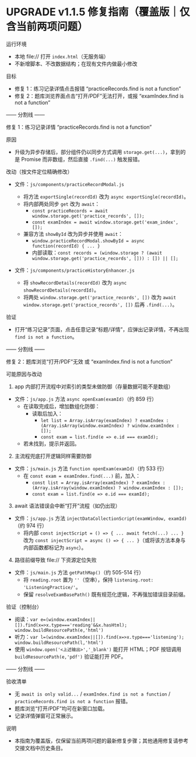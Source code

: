 # UPGRADE v1.1.5 修复指南（覆盖版｜仅含当前两项问题）

运行环境
- 本地 file:// 打开 `index.html`（无服务端）
- 不新增脚本、不改数据结构；在现有文件内做最小修改

目标
- 修复 1：练习记录详情点击报错 “practiceRecords.find is not a function”
- 修复 2：题库浏览界面点击“打开/PDF”无法打开，或报 “examIndex.find is not a function”

—— 分割线 ——

修复 1：练习记录详情 “practiceRecords.find is not a function”

原因
- 升级为异步存储后，部分组件仍以同步方式调用 `storage.get(...)`，拿到的是 Promise 而非数组，然后直接 `.find(...)` 触发报错。

改动（按文件定位精确修改）
- 文件：`js/components/practiceRecordModal.js`
  - 将方法 `exportSingle(recordId)` 改为 `async exportSingle(recordId)`。
  - 将内部两处同步 `get` 改为 `await`：
    - `const practiceRecords = await window.storage.get('practice_records', []);`
    - `const examIndex = await window.storage.get('exam_index', []);`
  - 兼容方法 `showById` 改为异步并使用 `await`：
    - `window.practiceRecordModal.showById = async function(recordId) { ... }`
    - 内部读取：`const records = (window.storage ? (await window.storage.get('practice_records', [])) : []) || [];`

- 文件：`js/components/practiceHistoryEnhancer.js`
  - 将 `showRecordDetails(recordId)` 改为 `async showRecordDetails(recordId)`。
  - 将两处 `window.storage.get('practice_records', [])` 改为 `await window.storage.get('practice_records', [])` 后再 `.find(...)`。

验证
- 打开“练习记录”页面，点击任意记录“标题/详情”，应弹出记录详情，不再出现 `find is not a function`。

—— 分割线 ——

修复 2：题库浏览“打开/PDF”无效 或 “examIndex.find is not a function”

可能原因与改动
1) app 内部打开流程中对索引的类型未做防御（存量数据可能不是数组）
- 文件：`js/app.js` 方法 `async openExam(examId)`（约 859 行）
  - 在读取完成后，增加数组化防御：
    - 读取后加入：
      - `let list = Array.isArray(examIndex) ? examIndex : (Array.isArray(window.examIndex) ? window.examIndex : []);`
      - `const exam = list.find(e => e.id === examId);`
  - 若未找到，提示并返回。

2) 主流程兜底打开逻辑同样需要防御
- 文件：`js/main.js` 方法 `function openExam(examId)`（约 533 行）
  - 在 `const exam = examIndex.find(...)` 前，加入：
    - `const list = Array.isArray(examIndex) ? examIndex : (Array.isArray(window.examIndex) ? window.examIndex : []);`
    - `const exam = list.find(e => e.id === examId);`

3) await 语法错误会中断“打开”流程（如仍出现）
- 文件：`js/app.js` 方法 `injectDataCollectionScript(examWindow, examId)`（约 974 行）
  - 将内部 `const injectScript = () => { ... await fetch(...) ... }` 改为 `const injectScript = async () => { ... }`（或将该方法本身与内部函数都标记为 `async`）。

4) 路径前缀导致 file:// 下资源定位失败
- 文件：`js/main.js` 方法 `getPathMap()`（约 505-514 行）
  - 将 `reading.root` 置为 `''`（空串），保持 `listening.root: 'ListeningPractice/'`。
  - 保留 `resolveExamBasePath()` 既有规范化逻辑，不再强加错误目录前缀。

验证（控制台）
- 阅读：`var e=(window.examIndex||[]).find(x=>x.type==='reading'&&x.hasHtml); window.buildResourcePath(e,'html')`
- 听力：`var l=(window.examIndex||[]).find(x=>x.type==='listening'); window.buildResourcePath(l,'html')`
- 使用 `window.open('<上述输出>','_blank')` 能打开 HTML；PDF 按钮调用 `buildResourcePath(e,'pdf')` 验证能打开 PDF。

—— 分割线 ——

验收清单
- 无 `await is only valid...` / `examIndex.find is not a function` / `practiceRecords.find is not a function` 报错。
- 题库浏览“打开/PDF”均可在新窗口加载。
- 记录详情弹窗可正常展示。

说明
- 本指南为覆盖版，仅保留当前两项问题的最新修复步骤；其他通用修复请参考交接文档中历史条目。

